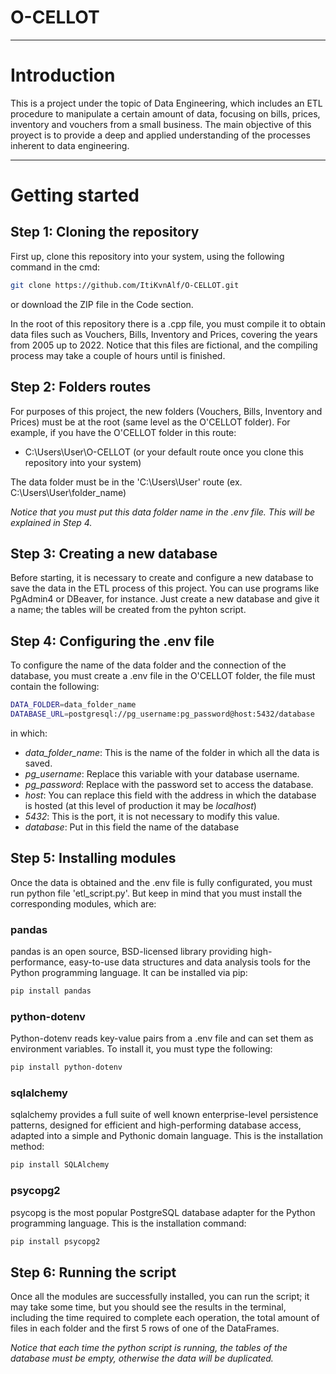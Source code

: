 # O-CELLOT
---

# Introduction

This is a project under the topic of Data Engineering, which includes an ETL procedure to manipulate a certain amount of data, focusing on bills, prices, inventory and vouchers from a small business. The main objective of this proyect is to provide a deep and applied understanding of the processes inherent to data engineering.

---

# Getting started

## Step 1: Cloning the repository

First up, clone this repository into your system, using the following command in the cmd:

```bash
git clone https://github.com/ItiKvnAlf/O-CELLOT.git
```

or download the ZIP file in the Code section.

In the root of this repository there is a .cpp file, you must compile it to obtain data files such as Vouchers, Bills, Inventory and Prices, covering the years from 2005 up to 2022. Notice that this files are fictional, and the compiling process may take a couple of hours until is finished.

## Step 2: Folders routes

For purposes of this project, the new folders (Vouchers, Bills, Inventory and Prices) must be at the root (same level as the O'CELLOT folder). For example, if you have the O'CELLOT folder in this route:

- C:\Users\User\O-CELLOT (or your default route once you clone this repository into your system)

The data folder must be in the 'C:\Users\User\' route (ex. C:\Users\User\folder_name)

*Notice that you must put this data folder name in the .env file. This will be explained in Step 4.*

## Step 3: Creating a new database

Before starting, it is necessary to create and configure a new database to save the data in the ETL process of this project. You can use programs like PgAdmin4 or DBeaver, for instance. Just create a new database and give it a name; the tables will be created from the pyhton script.

## Step 4: Configuring the .env file

To configure the name of the data folder and the connection of the database, you must create a .env file in the O'CELLOT folder, the file must contain the following:

```bash
DATA_FOLDER=data_folder_name
DATABASE_URL=postgresql://pg_username:pg_password@host:5432/database
```

in which:

- *data_folder_name*: This is the name of the folder in which all the data is saved.
- *pg_username*: Replace this variable with your database username.
- *pg_password*: Replace with the password set to access the database.
- *host*: You can replace this field with the address in which the database is hosted (at this level of production it may be *localhost*)
- *5432*: This is the port, it is not necessary to modify this value.
- *database*: Put in this field the name of the database

## Step 5: Installing modules

Once the data is obtained and the .env file is fully configurated, you must run python file 'etl_script.py'. But keep in mind that you must install the corresponding modules, which are:

### pandas
pandas is an open source, BSD-licensed library providing high-performance, easy-to-use data structures and data analysis tools for the Python programming language. It can be installed via pip:

```bash
pip install pandas
```

### python-dotenv
Python-dotenv reads key-value pairs from a .env file and can set them as environment variables. To install it, you must type the following:

```bash
pip install python-dotenv
```

### sqlalchemy
sqlalchemy provides a full suite of well known enterprise-level persistence patterns, designed for efficient and high-performing database access, adapted into a simple and Pythonic domain language. This is the installation method:

```bash
pip install SQLAlchemy
```

### psycopg2
psycopg is the most popular PostgreSQL database adapter for the Python programming language. This is the installation command:

```bash
pip install psycopg2
```

## Step 6: Running the script

Once all the modules are successfully installed, you can run the script; it may take some time, but you should see the results in the terminal, including the time required to complete each operation, the total amount of files in each folder and the first 5 rows of one of the DataFrames.

*Notice that each time the python script is running, the tables of the database must be empty, otherwise the data will be duplicated.*
